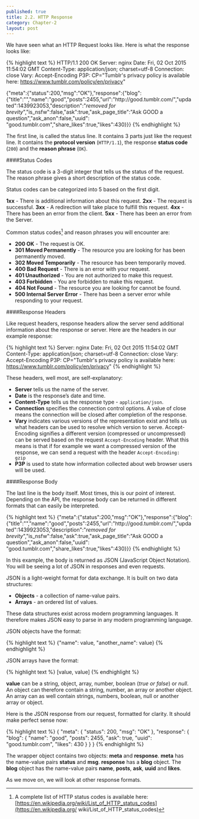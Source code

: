 ```yaml
---
published: true
title: 2.2. HTTP Response
category: Chapter-2
layout: post
---
```

We have seen what an HTTP Request looks like. Here is what the response looks like:

{% highlight text %}
HTTP/1.1 200 OK
Server: nginx
Date: Fri, 02 Oct 2015 11:54:02 GMT
Content-Type: application/json; charset=utf-8
Connection: close
Vary: Accept-Encoding
P3P: CP="Tumblr's privacy policy is available here:
	https://www.tumblr.com/policy/en/privacy"

{"meta":{"status":200,"msg":"OK"},"response":{"blog":{"title":"","name":"good","posts":2455,"url":"http:\/\/good.tumblr.com\/","updated":1439923053,"description":"*removed for brevity*","is_nsfw":false,"ask":true,"ask_page_title":"Ask GOOD a question","ask_anon":false,"uuid":
"good.tumblr.com","share_likes":true,"likes":430}}}
{% endhighlight %}

The first line, is called the status line. It contains 3 parts just like the request line. It contains the **protocol version** (`HTTP/1.1`), the response **status code** (`200`) and the **reason phrase** (`OK`).

####Status Codes

The status code is a 3-digit integer that tells us the status of the request. The reason phrase gives a short description of the status code.

Status codes can be categorized into 5 based on the first digit.

**1xx** - There is additional information about this request.
**2xx** - The request is successful.
**3xx** - A redirection will take place to fulfill this request.
**4xx** - There has been an error from the client.
**5xx** - There has been an error from the Server.

Common status codes[^3] and reason phrases you will encounter are:

- **200 OK** - The request is OK.
- **301 Moved Permanently** - The resource you are looking for has been permanently moved.
- **302 Moved Temporarily** - The resource has been temporarily moved.
- **400 Bad Request** - There is an error with your request.
- **401 Unauthorized** - You are not authorized to make this request.
- **403 Forbidden** - You are forbidden to make this request.
- **404 Not Found** - The resource you are looking for cannot be found.
- **500 Internal Server Error** - There has been a server error while responding to your request.


####Response Headers

Like request headers, response headers allow the server send additional information about the response or server. Here are the headers in our example response:

{% highlight text %}
Server: nginx
Date: Fri, 02 Oct 2015 11:54:02 GMT
Content-Type: application/json; charset=utf-8
Connection: close
Vary: Accept-Encoding
P3P: CP="Tumblr's privacy policy is available here:
	https://www.tumblr.com/policy/en/privacy"
{% endhighlight %}

These headers, well most, are self-explanatory:

- **Server** tells us the name of the server.
- **Date** is the response’s date and time.
- **Content-Type** tells us the response type - `application/json`.
- **Connection** specifies the connection control options. A value of close means the connection will be closed after completion of the response.
- **Vary** indicates various versions of the representation exist and tells us what headers can be used to resolve which version to serve. Accept-Encoding signifies a different version (compressed or uncompressed) can be served based on the request `Accept-Encoding` header. What this means is that if for example we want a compressed version of the response, we can send a request with the header `Accept-Encoding: gzip`
- **P3P** is used to state how information collected about web browser users will be used.


####Response Body

The last line is the body itself. Most times, this is our point of interest. Depending on the API, the response body can be returned in different formats that can easily be interpreted.

{% highlight text %}
{"meta":{"status":200,"msg":"OK"},"response":{"blog":{"title":"","name":"good","posts":2455,"url":"http:\/\/good.tumblr.com\/","updated":1439923053,"description":"*removed for brevity*","is_nsfw":false,"ask":true,"ask_page_title":"Ask GOOD a question","ask_anon":false,"uuid":
"good.tumblr.com","share_likes":true,"likes":430}}}
{% endhighlight %}

In this example, the body is returned as JSON (JavaScript Object Notation). You will be seeing a lot of JSON in responses and even requests.

JSON is a light-weight format for data exchange. It is built on two data structures:

- **Objects** - a collection of name-value pairs.
- **Arrays** - an ordered list of values.

These data structures exist across modern programming languages. It therefore makes JSON easy to parse in any modern programming language.

JSON objects have the format:

{% highlight text %}
{"name": value, "another_name": value}
{% endhighlight %}

JSON arrays have the format:

{% highlight text %}
[value, value]
{% endhighlight %}

**value** can be a string, object, array, number, boolean (*true or false*) or *null*. An object can therefore contain a string, number, an array or another object. An array can as well contain strings, numbers, boolean, null or another array or object.

Here is the JSON response from our request, formatted for clarity. It should make perfect sense now:

{% highlight text %}
{
  "meta": {
    "status": 200,
    "msg": "OK"
  },
  "response": {
    "blog": {
      "name": "good",
      "posts": 2455,
      "ask": true,
      "uuid": "good.tumblr.com",
      "likes": 430
    }
  }
}
{% endhighlight %}

The wrapper object contains two objects: **meta** and **response**. **meta** has the name-value pairs **status** and **msg**. **response** has a **blog** object. The **blog** object has the name-value pairs **name**, **posts**, **ask**, **uuid** and **likes**.

As we move on, we will look at other response formats.

[^3]: A complete list of HTTP status codes is available here: [https://en.wikipedia.org/wiki/List_of_HTTP_status_codes](https://en.wikipedia.org/ wiki/List_of_HTTP_status_codes)
